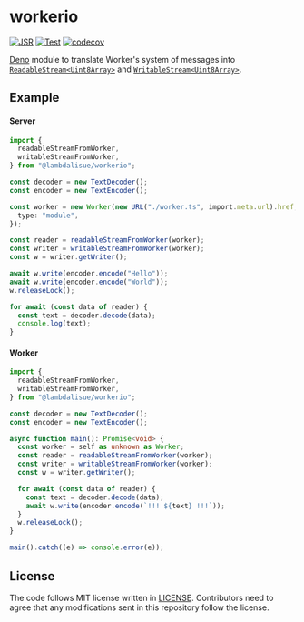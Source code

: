 # workerio

[![JSR](https://jsr.io/badges/@lambdalisue/workerio)](https://jsr.io/@lambdalisue/workerio)
[![Test](https://github.com/lambdalisue/deno-workerio/actions/workflows/test.yml/badge.svg)](https://github.com/lambdalisue/deno-workerio/actions/workflows/test.yml)
[![codecov](https://codecov.io/gh/lambdalisue/deno-workerio/graph/badge.svg?token=6Q1iOBg2Ka)](https://codecov.io/gh/lambdalisue/deno-workerio)

[Deno][deno] module to translate Worker's system of messages into
[`ReadableStream<Uint8Array>`][readablestream] and
[`WritableStream<Uint8Array>`][writablestream].

[deno]: https://deno.land/
[ReadableStream]: https://developer.mozilla.org/en-US/docs/Web/API/ReadableStream
[WritableStream]: https://developer.mozilla.org/en-US/docs/Web/API/WritableStream

## Example

#### Server

```typescript
import {
  readableStreamFromWorker,
  writableStreamFromWorker,
} from "@lambdalisue/workerio";

const decoder = new TextDecoder();
const encoder = new TextEncoder();

const worker = new Worker(new URL("./worker.ts", import.meta.url).href, {
  type: "module",
});

const reader = readableStreamFromWorker(worker);
const writer = writableStreamFromWorker(worker);
const w = writer.getWriter();

await w.write(encoder.encode("Hello"));
await w.write(encoder.encode("World"));
w.releaseLock();

for await (const data of reader) {
  const text = decoder.decode(data);
  console.log(text);
}
```

#### Worker

```typescript
import {
  readableStreamFromWorker,
  writableStreamFromWorker,
} from "@lambdalisue/workerio";

const decoder = new TextDecoder();
const encoder = new TextEncoder();

async function main(): Promise<void> {
  const worker = self as unknown as Worker;
  const reader = readableStreamFromWorker(worker);
  const writer = writableStreamFromWorker(worker);
  const w = writer.getWriter();

  for await (const data of reader) {
    const text = decoder.decode(data);
    await w.write(encoder.encode(`!!! ${text} !!!`));
  }
  w.releaseLock();
}

main().catch((e) => console.error(e));
```

## License

The code follows MIT license written in [LICENSE](./LICENSE). Contributors need
to agree that any modifications sent in this repository follow the license.
